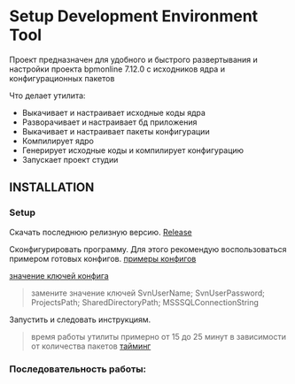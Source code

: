 Setup Development Environment Tool
=============================

Проект предназначен для удобного и быстрого развертывания и настройки проекта bpmonline 7.12.0 с исходников ядра и конфигурационных пакетов

Что делает утилита:
* Выкачивает и настраивает исходные коды ядра
* Разворачивает и настраивает бд приложения
* Выкачивает и настраивает пакеты конфигурации
* Компилирует ядро
* Генерирует исходные коды и компилирует конфигурацию
* Запускает проект студии


INSTALLATION
---------------------
### Setup
Скачать последнюю релизную версию. [Release](https://github.com/Advance-Technologies-Foundation/SetupDevEnv/releases)

Сконфигурировать программу. Для этого рекомендую воспользоваться примером готовых конфигов. [примеры конфигов](http://tswiki/x/QQd-B) 

[значение ключей конфига](https://github.com/Advance-Technologies-Foundation/SetupDevEnv/wiki/Configuration-file)

> замените значение ключей SvnUserName; SvnUserPassword; ProjectsPath; SharedDirectoryPath; MSSSQLConnectionString

Запустить и следовать инструкциям.

>время работы утилиты примерно от 15 до 25 минут в зависимости от количества пакетов 
[тайминг](https://github.com/Advance-Technologies-Foundation/SetupDevEnv/wiki/%D0%A2%D0%B0%D0%B9%D0%BC%D0%B8%D0%BD%D0%B3-%D0%B2%D1%8B%D0%BF%D0%BE%D0%BB%D0%BD%D0%B5%D0%BD%D0%B8%D1%8F-%D0%BF%D1%80%D0%BE%D0%B3%D1%80%D0%B0%D0%BC%D0%BC%D1%8B)


### Последовательность работы:
